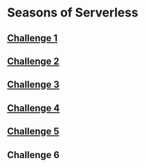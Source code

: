 # Seasons of Serverless

## [Challenge 1](https://github.com/LocksleyLK/seasons-of-serverless/tree/master/challenge-1)
## [Challenge 2](https://github.com/LocksleyLK/seasons-of-serverless/tree/master/ladooVision)
## [Challenge 3](https://github.com/LocksleyLK/seasons-of-serverless/tree/master/longestKebab)
## [Challenge 4](https://github.com/LocksleyLK/seasons-of-serverless/tree/master/bestBBQ)
## [Challenge 5](https://github.com/LocksleyLK/seasons-of-serverless/tree/master/Challenge-5)
## Challenge 6
